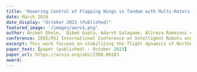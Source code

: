 ```yaml
---
title: 'Hovering Control of Flapping Wings in Tandem with Multi-Rotors'
date: March 2019
date_display: "October 2023 (Published)"
featured_image: '/images/aero1.png'
author: Aniket Dhole,  Bibek Gupta, Adarsh Salagame, Alireza Ramezani et al.
conference: IEEE/RSJ International Conference on Intelligent Robots and Systems (IROS 2023) 
excerpt: This work focuses on stabilizing the flight dynamics of Northeatern's tailless bat-inspired micro aerial vehicle, Aerobat. Unlike traditional insect-style designs, Aerobat incorporates morphing wings and lacks a tail, making flight control more complex. To stabilize its position and orientation during hovering, we employ a guard design with small thrusters and combine it with a flapping system and a multi-rotor. We assume the guard cannot directly observe Aerobat's states and propose the use of an observer to estimate these states for closed-loop hovering control of the Guard-Aerobat platform.
paper_text: [paper (published) - October 2023]
paper_url: https://arxiv.org/abs/2308.00183
award: 
---
```

